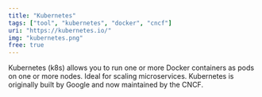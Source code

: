 ```yaml
---
title: "Kubernetes"
tags: ["tool", "kubernetes", "docker", "cncf"]
uri: "https://kubernetes.io/"
img: "kubernetes.png"
free: true
---
```


Kubernetes (k8s) allows you to run one or more Docker containers as pods on one or more nodes. Ideal for scaling microservices. Kubernetes is originally built by Google and now maintained by the CNCF.